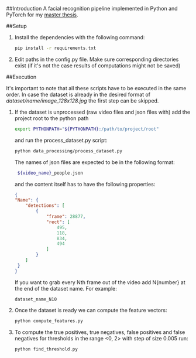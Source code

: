##Introduction
A facial recognition pipeline implemented in Python and PyTorch for my
[master thesis](https://github.com/benesjan/master-thesis).

##Setup

1. Install the dependencies with the following command:
    ```bash
    pip install -r requirements.txt 
    ```
2. Edit paths in the config.py file. Make sure corresponding directories exist
(if it's not the case results of computations might not be saved)

##Execution

It's important to note that all these scripts have to be executed in the same order.
In case the dataset is already in the desired format of *dataset/name/image_128x128.jpg*
the first step can be skipped.

1. If the dataset is unprocessed (raw video files and json files with) add the project root to the python 
path
    ```bash
    export PYTHONPATH="${PYTHONPATH}:/path/to/project/root"
    ```
    and run the process_dataset.py script:
    ```bash
    python data_processing/process_dataset.py
    ```
   The names of json files are expected to be in the following format:
   ```bash
    ${video_name}_people.json
    ```
   and the content itself has to have the following properties:
    ```json
    {
    "Name": {
        "detections": [
            {
                "frame": 28877, 
                "rect": [
                    495, 
                    118, 
                    834, 
                    494
                ]
            } 
        ]
     }   
   }
    ```
   If you want to grab every Nth frame out of the video add N{number} at the end of the dataset name. For example:
    ```
    dataset_name_N10
    ```

2. Once the dataset is ready we can compute the feature vectors:
    ```bash
    python compute_features.py
    ```
3. To compute the true positives, true negatives, false positives and false negatives for thresholds in the range
<0, 2> with step of size 0.005 run:
    ```bash
    python find_threshold.py
    ```